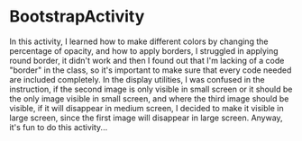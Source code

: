 # BootstrapActivity
In this activity, I learned how to make different colors by changing the percentage of opacity,
and how to apply borders, I struggled in applying round border, it didn't work and then I found
out that I'm lacking of a code "border" in the class, so it's important to make sure that every
code needed are included completely.
In the display utilities, I was confused in the instruction, if the second image is only visible in
small screen or it should be the only image visible in small screen, and where the third image
should be visible, if it will disappear in medium screen, I decided to make it visible in large
screen, since the first image will disappear in large screen. Anyway, it's fun to do this activity...
